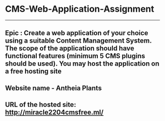 # CMS-Web-Application-Assignment
-----------------------------------------------------------------------------------
Epic : Create a web application of your choice using a suitable Content Management System. The scope of the application should have functional features (minimum 5 CMS plugins should be used). You may host the application on a free hosting site
-----------------------------------------------------------------------------------

Website name - Antheia Plants
-----------------------------------------------------------------------------------

URL of the hosted site: http://miracle2204cmsfree.ml/
-----------------------------------------------------------------------------------
